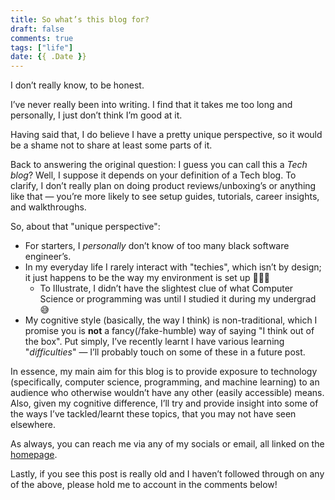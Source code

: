 ```yaml
---
title: So what’s this blog for?
draft: false
comments: true
tags: ["life"]
date: {{ .Date }}
---
```


I don’t really know, to be honest.

I’ve never really been into writing. I find that it takes me too long and personally, I just don’t think I’m good at it.

Having said that, I do believe I have a pretty unique perspective, so it would be a shame not to share at least some parts of it.

Back to answering the original question: I guess you can call this a _Tech blog_? Well, I suppose it depends on your definition of a Tech blog. To clarify, I don’t really plan on doing product reviews/unboxing’s or anything like that — you’re more likely to see setup guides, tutorials, career insights, and walkthroughs.

So, about that "unique perspective":

- For starters, I _personally_ don’t know of too many black software engineer’s.
- In my everyday life I rarely interact with "techies", which isn’t by design; it just happens to be the way my environment is set up 🤷🏾‍♂️
	- To Illustrate, I didn’t have the slightest clue of what Computer Science or programming was until I studied it during my undergrad 😅
- My cognitive style (basically, the way I think) is non-traditional, which I promise you is __not__ a fancy(/fake-humble) way of saying "I think out of the box".  Put simply, I’ve recently learnt I have various learning "_difficulties_" — I’ll probably touch on some of these in a future post.

In essence, my main aim for this blog is to provide exposure to technology (specifically, computer science, programming, and machine learning) to an audience who otherwise wouldn’t have any other (easily accessible) means. Also, given my cognitive difference, I’ll try and provide insight into some of the ways I’ve tackled/learnt these topics, that you may not have seen elsewhere.

As always, you can reach me via any of my socials or email, all linked on the [homepage](https://momoh.sh/).

Lastly, if you see this post is really old and I haven’t followed through on any of the above, please hold me to account in the comments below!
